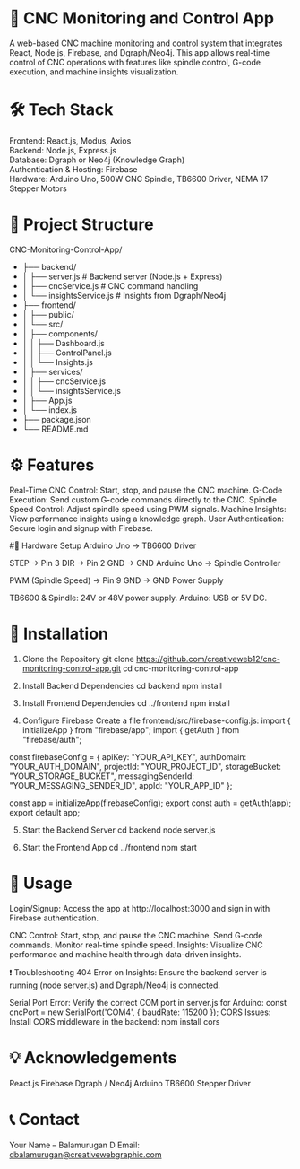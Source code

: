 # 🚀 CNC Monitoring and Control App
A web-based CNC machine monitoring and control system that integrates React, Node.js, Firebase, and Dgraph/Neo4j. This app allows real-time control of CNC operations with features like spindle control, G-code execution, and machine insights visualization.

# 🛠️ Tech Stack
Frontend: React.js, Modus, Axios  
Backend: Node.js, Express.js  
Database: Dgraph or Neo4j (Knowledge Graph)  
Authentication & Hosting: Firebase  
Hardware: Arduino Uno, 500W CNC Spindle, TB6600 Driver, NEMA 17 Stepper Motors  

# 📂 Project Structure
CNC-Monitoring-Control-App/
* ├── backend/
* │   ├── server.js            # Backend server (Node.js + Express)
* │   ├── cncService.js        # CNC command handling
* │   └── insightsService.js   # Insights from Dgraph/Neo4j
* ├── frontend/
* │   ├── public/
* │   └── src/
* │       ├── components/
* │       │   ├── Dashboard.js
* │       │   ├── ControlPanel.js
* │       │   └── Insights.js
* │       ├── services/
* │       │   ├── cncService.js
* │       │   └── insightsService.js
* │       ├── App.js
* │       └── index.js
* ├── package.json
* └── README.md

# ⚙️ Features
Real-Time CNC Control: Start, stop, and pause the CNC machine.
G-Code Execution: Send custom G-code commands directly to the CNC.
Spindle Speed Control: Adjust spindle speed using PWM signals.
Machine Insights: View performance insights using a knowledge graph.
User Authentication: Secure login and signup with Firebase.

#🔌 Hardware Setup
Arduino Uno → TB6600 Driver

STEP → Pin 3
DIR → Pin 2
GND → GND
Arduino Uno → Spindle Controller

PWM (Spindle Speed) → Pin 9
GND → GND
Power Supply

TB6600 & Spindle: 24V or 48V power supply.
Arduino: USB or 5V DC.

# 🚀 Installation
1. Clone the Repository
git clone https://github.com/creativeweb12/cnc-monitoring-control-app.git
cd cnc-monitoring-control-app

3. Install Backend Dependencies
cd backend
npm install

4. Install Frontend Dependencies
cd ../frontend
npm install

5. Configure Firebase
Create a file frontend/src/firebase-config.js:
import { initializeApp } from "firebase/app";
import { getAuth } from "firebase/auth";

const firebaseConfig = {
  apiKey: "YOUR_API_KEY",
  authDomain: "YOUR_AUTH_DOMAIN",
  projectId: "YOUR_PROJECT_ID",
  storageBucket: "YOUR_STORAGE_BUCKET",
  messagingSenderId: "YOUR_MESSAGING_SENDER_ID",
  appId: "YOUR_APP_ID"
};

const app = initializeApp(firebaseConfig);
export const auth = getAuth(app);
export default app;

5. Start the Backend Server
cd backend
node server.js

7. Start the Frontend App
cd ../frontend
npm start

# 📱 Usage
Login/Signup:
Access the app at http://localhost:3000 and sign in with Firebase authentication.

CNC Control:
Start, stop, and pause the CNC machine.
Send G-code commands.
Monitor real-time spindle speed.
Insights:
Visualize CNC performance and machine health through data-driven insights.

❗ Troubleshooting
404 Error on Insights:
Ensure the backend server is running (node server.js) and Dgraph/Neo4j is connected.

Serial Port Error:
Verify the correct COM port in server.js for Arduino:
const cncPort = new SerialPort('COM4', { baudRate: 115200 });
CORS Issues:
Install CORS middleware in the backend:
npm install cors

# 💡 Acknowledgements
React.js
Firebase
Dgraph / Neo4j
Arduino
TB6600 Stepper Driver

# 📞 Contact
Your Name – Balamurugan D
Email: dbalamurugan@creativewebgraphic.com
